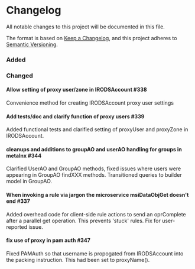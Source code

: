 # Changelog
All notable changes to this project will be documented in this file.

The format is based on [Keep a Changelog](https://keepachangelog.com/en/1.0.0/),
and this project adheres to [Semantic Versioning](https://semver.org/spec/v2.0.0.html).


### Added

### Changed

#### Allow setting of proxy user/zone in IRODSAccount #338

Convenience method for creating IRODSAccount proxy user settings

#### Add tests/doc and clarify function of proxy users #339

Added functional tests and clarified setting of proxyUser and proxyZone in IRODSAccount.

#### cleanups and additions to groupAO and userAO handling for groups in metalnx #344

Clarified UserAO and GroupAO methods, fixed issues where users were appearing in GroupAO findXXX methods. Transitioned queries to builder model in GroupAO.

#### When invoking a rule via jargon the microservice msiDataObjGet doesn't end #337

Added overhead code for client-side rule actions to send an oprComplete after a parallel get
operation. This prevents 'stuck' rules. Fix for user-reported issue.

#### fix use of proxy in pam auth #347

Fixed PAMAuth so that username is propogated from IRODSAccount into the packing instruction. This had been set to proxyName().
